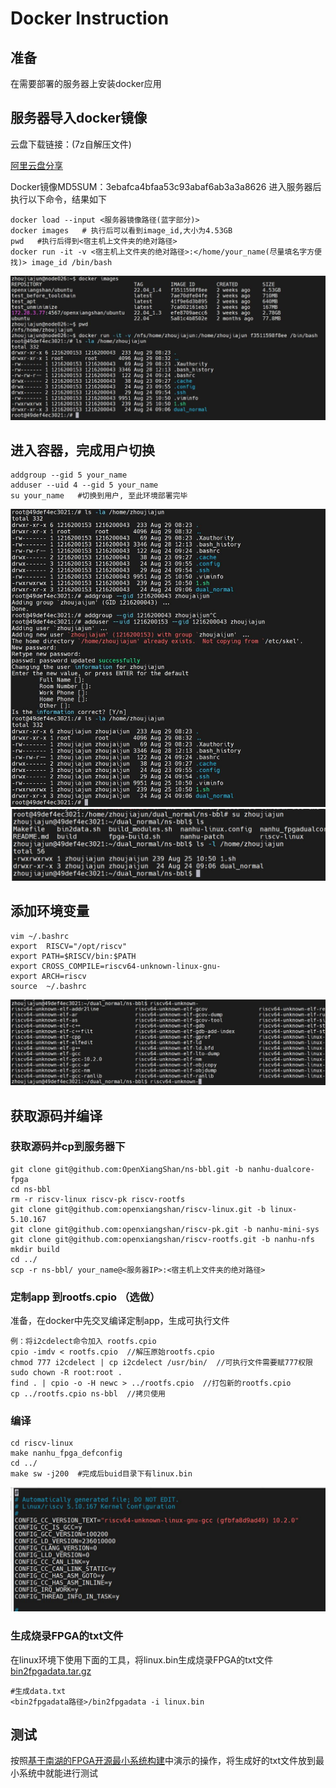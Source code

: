 # Docker Instruction
## 准备
在需要部署的服务器上安装docker应用
## 服务器导入docker镜像
云盘下载链接：(7z自解压文件)

[阿里云盘分享](https://www.aliyundrive.com/s/1abKfjYKWJ6)

Docker镜像MD5SUM：3ebafca4bfaa53c93abaf6ab3a3a8626
进入服务器后执行以下命令，结果如下
```
docker load --input <服务器镜像路径(蓝字部分)>
docker images   # 执行后可以看到image_id,大小为4.53GB
pwd	  #执行后得到<宿主机上文件夹的绝对路径>
docker run -it -v <宿主机上文件夹的绝对路径>:</home/your_name(尽量填名字方便找)> image_id /bin/bash
```
![load_docker_image.jpeg](../figs/docker_images/load_docker_image.jpeg)
## 进入容器，完成用户切换
```
addgroup --gid 5 your_name
adduser --uid 4 --gid 5 your_name
su your_name   #切换到用户, 至此环境部署完毕
```
![user_switch_1.jpeg](../figs/docker_images/user_switch_1.jpeg)
![user_switch_2.jpeg](../figs/docker_images/user_switch_2.jpeg)
## 添加环境变量
```
vim ~/.bashrc
export  RISCV="/opt/riscv"
export PATH=$RISCV/bin:$PATH
export CROSS_COMPILE=riscv64-unknown-linux-gnu-
export ARCH=riscv
source  ~/.bashrc
```
![set_env.jpeg](../figs/docker_images/set_env.jpeg)
## 获取源码并编译
### 获取源码并cp到服务器下
```
git clone git@github.com:OpenXiangShan/ns-bbl.git -b nanhu-dualcore-fpga
cd ns-bbl
rm -r riscv-linux riscv-pk riscv-rootfs
git clone git@github.com:openxiangshan/riscv-linux.git -b linux-5.10.167
git clone git@github.com:openxiangshan/riscv-pk.git -b nanhu-mini-sys
git clone git@github.com:openxiangshan/riscv-rootfs.git -b nanhu-nfs
mkdir build
cd ../
scp -r ns-bbl/ your_name@<服务器IP>:<宿主机上文件夹的绝对路径>
```
### 定制app 到rootfs.cpio （选做）
准备，在docker中先交叉编译定制app，生成可执行文件
```
例：将i2cdelect命令加入 rootfs.cpio
cpio -imdv < rootfs.cpio  //解压原始rootfs.cpio
chmod 777 i2cdelect | cp i2cdelect /usr/bin/  //可执行文件需要赋777权限
sudo chown -R root:root .
find . | cpio -o -H newc > ../rootfs.cpio  //打包新的rootfs.cpio
cp ../rootfs.cpio ns-bbl  //拷贝使用
```
### 编译
```
cd riscv-linux
make nanhu_fpga_defconfig
cd ../
make sw -j200  #完成后buid目录下有linux.bin
```
![compile.jpeg](../figs/docker_images/compile.jpeg)
### 生成烧录FPGA的txt文件
在linux环境下使用下面的工具，将linux.bin生成烧录FPGA的txt文件
[bin2fpgadata.tar.gz](https://raw.githubusercontent.com/OpenXiangShan/XiangShan-doc/main/docs/integration/resources/bin2fpgadata.tar.gz)
```
#生成data.txt
<bin2fpgadata路径>/bin2fpgadata -i linux.bin
```
## 测试
按照[基于南湖的FPGA开源最小系统构建](https://xiangshan-doc.readthedocs.io/zh_CN/latest/integration/fpga/#_1)中演示的操作，将生成好的txt文件放到最小系统中就能进行测试
